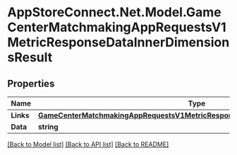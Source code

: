 # AppStoreConnect.Net.Model.GameCenterMatchmakingAppRequestsV1MetricResponseDataInnerDimensionsResult

## Properties

Name | Type | Description | Notes
------------ | ------------- | ------------- | -------------
**Links** | [**GameCenterMatchmakingAppRequestsV1MetricResponseDataInnerDimensionsResultLinks**](GameCenterMatchmakingAppRequestsV1MetricResponseDataInnerDimensionsResultLinks.md) |  | [optional] 
**Data** | **string** |  | [optional] 

[[Back to Model list]](../README.md#documentation-for-models) [[Back to API list]](../README.md#documentation-for-api-endpoints) [[Back to README]](../README.md)

